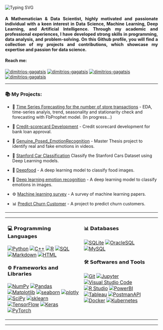 ![Typing SVG](https://readme-typing-svg.demolab.com/?lines=Welcome+to+my+nerdy+brain+cell!;My+name+is+Dimitrios!;You+can+call+me+dim+^_^;)

<h4 align="justify"> A Mathematician & Data Scientist, highly motivated and passionate individual with a keen interest in Data Science, Machine Learning, Deep Learning, and Artificial Intelligence. Through my academic and professional experiences, I have developed strong skills in programming, data analysis, and problem-solving. On this Github profile, you will find a collection of my projects and contributions, which showcase my expertise and passion for data science.</h4>



#### Reach me:  
<a href="https://www.linkedin.com/in/dimitriosgagatsis/" target="blank"><img align="center" src="https://img.shields.io/badge/LinkedIn-blue?style=flat&logo=linkedin&labelColor=a" alt="dimitrios-gagatsis" /></a> <a href="https://medium.com/@gagatsis94" target="blank"><img align="center" src="https://img.shields.io/badge/Medium-black?style=flat&logo=medium&labelColor=black" alt="dimitrios-gagatsis" /></a> <a href="https://orcid.org/0000-0001-9302-3153" target="blank"><img align="center" src="https://img.shields.io/badge/orcid-blac?style=flat&logo=orcid&labelColor=gray" alt="dimitrios-gagatsis" /></a> <a href="mailto:gagatsis94@gmail.com" target="blank"><img align="center" src="https://img.shields.io/badge/%40-mail-blue" alt="dimitrios-gagatsis" /></a>

---------------------------------------------------------------------------------------------------------------------------------------------------------------------------------


<!-- <table><tr><td valign="top" width="50%"> -->

<!-- ### 👨🏻‍💻 Projects I am currently working on -->


</td><td valign="top" width="50%">

### 📚 My Projects:
* 🔮 [Time Series Forecasting for the number of store transactions](https://github.com/dimgag/time-series-forecasting-store-transactions) - EDA, time-series analyis, trend, seasonality and stationarity check and forecasting with FbProphet model. (In progress...)

* 💸 [Credit-scorecard Development](https://github.com/dimgag/credit-scorecard) - Credit scorecard development for bank loan approval.

* 🧠 [Genuine_Posed_EmotionRecognition](https://github.com/dimgag/Genuine_Posed_EmotionRecognition) - Master Thesis project to identify real and fake emotions in videos.

* 🚗 [Stanford Car Classification](https://github.com/dimgag/stanford_car_classification) Classify the Stanford Cars Dataset using Deep Learning models.

* 🍔 [Deepfood](https://github.com/dimgag/deepfood) - A deep learning model to classify food images.

* 🤔 [Deep learning emotion recognition](https://github.com/dimgag/Deep_Learning_Emotion_Recognition) - A deep learning model to classify emotions in images.

* ⚙️ [Machine learning survey](https://github.com/eugeneyan/ml-surveys) - A survey of machine learning papers.

* 📊 [Predict Churn Customer](https://github.com/dimgag/DM_Predict_Churn_Customer) - A project to predict churn customers.

</td></tr></table>

---------------------------------------------------------------------------------------------------------------------------------------------------------------------------------
<table><tr><td valign="top" width="50%">

#### 💻 𝗣𝗿𝗼𝗴𝗿𝗮𝗺𝗺𝗶𝗻𝗴 𝗟𝗮𝗻𝗴𝘂𝗮𝗴𝗲𝘀
  <a href="#"><img alt="Python" src="https://img.shields.io/badge/Python-4A8B99.svg?logo=python&logoColor=white"></a>
  <a href="#"><img alt="C++" src="https://img.shields.io/badge/-C++-4A8B99?logo=c%?logo=python&logoColor=white"></a>
  <a href="#"><img alt="R" src="https://custom-icon-badges.herokuapp.com/badge/R-4A8B99.svg?logo=R&logoColor=white"></a>
  <a href="#"><img alt="SQL" src="https://custom-icon-badges.herokuapp.com/badge/SQL-4A8B99.svg?logo=database&logoColor=white"></a>
  <a href="#"><img alt="Markdown" src="https://img.shields.io/badge/Markdown-4A8B99.svg?logo=markdown&logoColor=white"></a>
  <a href="#"><img alt="HTML" src="https://custom-icon-badges.herokuapp.com/badge/HTML-4A8B99.svg?logo=HTML&logoColor=white"></a>
  
  
#### ⚙️ 𝗙𝗿𝗮𝗺𝗲𝘄𝗼𝗿𝗸𝘀 𝗮𝗻𝗱 𝗟𝗶𝗯𝗿𝗮𝗿𝗶𝗲𝘀
  <a href="#"><img alt="NumPy" src="https://img.shields.io/badge/Numpy-4A8B99.svg?logo=numpy&logoColor=white"></a>
  <a href="#"><img alt="Pandas" src="https://img.shields.io/badge/Pandas-4A8B99.svg?logo=pandas&logoColor=white"></a>
  <a href="#"><img alt="Matplotlib" src="https://img.shields.io/badge/Matplotlib-4A8B99.svg?logo=matplotlib-python&logoColor=white"></a>
  <a href="#"><img alt="seaborn" src="https://img.shields.io/badge/seaborn-4A8B99.svg?logo=pandas&logoColor=white"></a>
  <a href="#"><img alt="plotly" src="https://img.shields.io/badge/plotly-4A8B99.svg?logo=plotly-python&logoColor=white"></a>
  <a href="#"><img alt="SciPy" src="https://img.shields.io/badge/SciPy-4A8B99.svg?logo=scipy&logoColor=white"></a>
  <a href="#"><img alt="sklearn" src="https://img.shields.io/badge/sklearn-4A8B99.svg?logo=scikitlearn&logoColor=white"></a>
  <a href="#"><img alt="TensorFlow" src="https://img.shields.io/badge/TensorFlow-4A8B99.svg?logo=TensorFlow&logoColor=white"></a>
  <a href="#"><img alt="Keras" src="https://img.shields.io/badge/Keras-4A8B99.svg?logo=Keras&logoColor=white"></a>
  <a href="#"><img alt="PyTorch" src="https://img.shields.io/badge/PyTorch-4A8B99.svg?logo=Pytorch&logoColor=white"></a>

</td><td valign="top" width="50%">

#### 📊 𝗗𝗮𝘁𝗮𝗯𝗮𝘀𝗲𝘀

  <a href="#"><img alt="SQLite" src ="https://img.shields.io/badge/SQLite-4A8B99.svg?logo=sqlite&logoColor=white"></a>
  <a href="#"><img alt="OracleSQL" src="https://img.shields.io/badge/OracleSQL-4A8B99.svg?logo=mysql&logoColor=white"></a>
  <a href="#"><img alt="MySQL" src="https://img.shields.io/badge/MySQL-4A8B99.svg?logo=mysql&logoColor=white"></a>
  

#### 🛠️ 𝗦𝗼𝗳𝘁𝘄𝗮𝗿𝗲𝘀 𝗮𝗻𝗱 𝗧𝗼𝗼𝗹𝘀
  <a href="#"><img alt="Git" src="https://img.shields.io/badge/Git-4A8B99.svg?logo=git&logoColor=white"></a>
  <a href="#"><img alt="Jupyter" src="https://img.shields.io/badge/Jupyter-4A8B99.svg?logo=Jupyter&logoColor=white"></a>
  <a href="#"><img alt="Visual Studio Code" src="https://img.shields.io/badge/Visual%20Studio%20Code-4A8B99.svg?logo=visual-studio-code&logoColor=white"></a>
  <a href="#"><img alt="R Studio" src="https://img.shields.io/badge/R Studio-4A8B99.svg?logo=RStudio&logoColor=white"></a>
  <a href="#"><img alt="PowerBI" src="https://img.shields.io/badge/PowerBI-4A8B99.svg?logo=Powerbi&logoColor=white"></a>
  <a href="#"><img alt="Tableau" src="https://img.shields.io/badge/Tableau-4A8B99.svg?logo=Tableau&logoColor=white"></a>
  <a href="#"><img alt="PostmanAPI" src="https://img.shields.io/badge/Postman-4A8B99.svg?logo=postman&logoColor=white"></a>
  <a href="#"><img alt="Docker" src="https://img.shields.io/badge/Docker-4A8B99.svg?logo=docker&logoColor=white"></a>
  <a href="#"><img alt="Kubernetes" src="https://img.shields.io/badge/Kubernetes-4A8B99.svg?logo=kubernetes&logoColor=white"></a>

</td></tr></table>

---------------------------------------------------------------------------------------------------------------------------------------------------------------------------------


<!-- Second Table -->
<!-- <table><tr><td valign="top" width="50%"> -->



<!-- 
![Dim's GitHub stats](https://github-readme-stats.vercel.app/api?username=dimgag&show_icons=true&theme=github_dark)


</td><td valign="top" width="50%">

[![GitHub Streak](https://github-readme-streak-stats.herokuapp.com/?user=dimgag&theme=github-dark-blue)](https://git.io/streak-stats) -->
